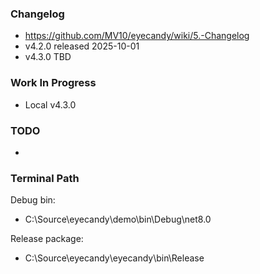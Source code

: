 

### Changelog
* https://github.com/MV10/eyecandy/wiki/5.-Changelog
* v4.2.0 released 2025-10-01
* v4.3.0 TBD


### Work In Progress

* Local v4.3.0


### TODO

* 


### Terminal Path

Debug bin:
* C:\Source\eyecandy\demo\bin\Debug\net8.0

Release package:
* C:\Source\eyecandy\eyecandy\bin\Release








